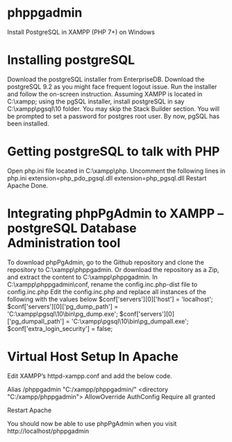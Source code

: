 # phppgadmin
Install PostgreSQL in XAMPP (PHP 7+) on Windows

# Installing postgreSQL

Download the postgreSQL installer from EnterpriseDB. Download the postgreSQL 9.2 as you might face frequent logout issue.
Run the installer and follow the on-screen instruction.
Assuming XAMPP is located in C:\xampp; using the pgSQL installer, install postgreSQL in say C:\xampp\pgsql\10 folder.
You may skip the Stack Builder section.
You will be prompted to set a password for postgres root user.
By now, pgSQL has been installed.

# Getting postgreSQL to talk with PHP

Open php.ini file located in C:\xampp\php.
Uncomment the following lines in php.ini
extension=php_pdo_pgsql.dll
extension=php_pgsql.dll
Restart Apache
Done.

# Integrating phpPgAdmin to XAMPP – postgreSQL Database Administration tool

To download phpPgAdmin, go to the Github repository and clone the repository to C:\xampp\phppgadmin.
Or download the repository as a Zip, and extract the content to C:\xampp\phppgadmin.
In C:\xampp\phppgadmin\conf, rename the config.inc.php-dist file to config.inc.php
Edit the config.inc.php and replace all instances of the following with the values below
$conf['servers'][0]['host'] = 'localhost';
$conf['servers'][0]['pg_dump_path'] = 'C:\xampp\pgsql\10\bin\pg_dump.exe';
$conf['servers'][0]['pg_dumpall_path'] = 'C:\xampp\pgsql\10\bin\pg_dumpall.exe';
$conf['extra_login_security'] = false;

# Virtual Host Setup In Apache

Edit XAMPP’s httpd-xampp.conf and add the below code.

Alias /phppgadmin "C:/xampp/phppgadmin/"
<directory "C:/xampp/phppgadmin">
AllowOverride AuthConfig
Require all granted
</directory>

Restart Apache

You should now be able to use phpPgAdmin when you visit http://localhost/phppgadmin

